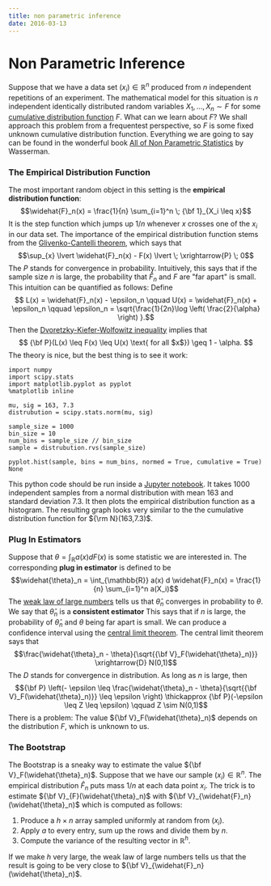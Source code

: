 ```yaml
---
title: non parametric inference
date: 2016-03-13
---
```


# Non Parametric Inference

Suppose that we have a data set $(x_i) \in \mathbb{R}^n$ produced from $n$ independent 
repetitions of an experiment. The mathematical model for this situation is $n$ 
independent identically distributed random variables $X_1,\dots,X_n \sim F$ for some 
[cumulative distribution 
function](https://en.wikipedia.org/wiki/Cumulative_distribution_function) $F$. What 
can we learn about $F$? We shall approach this problem from a frequentest perspective, 
so $F$ is some fixed unknown cumulative distribution function. Everything we are 
going to say can be found in the wonderful book [All of Non Parametric 
Statistics](http://www.stat.cmu.edu/~larry/all-of-nonpar/) by Wasserman.

### The Empirical Distribution Function

The most important random object in this setting is the **empirical distribution 
function**:
$$\widehat{F}_n(x) = \frac{1}{n} \sum_{i=1}^n \; {\bf 1}_{X_i \leq x}$$
It is the step function which jumps up $1/n$ whenever $x$ crosses one of the $x_i$ in 
our data set. The importance of the empirical distribution function stems from the 
[Glivenko-Cantelli 
theorem](https://en.wikipedia.org/wiki/Glivenko%E2%80%93Cantelli_theorem), which says 
that
$$\sup_{x} \lvert \widehat{F}_n(x) - F(x) \lvert \; \xrightarrow{P} \; 0$$
The $P$ stands for convergence in probability. Intuitively, this says that if the 
sample size $n$ is large, the probability that 
$\widehat{F}_n$ and $F$ are \"far apart\" is small. This intuition can be quantified 
as follows: Define
$$ L(x) = \widehat{F}_n(x) - \epsilon_n \qquad U(x) = \widehat{F}_n(x) + \epsilon_n 
\qquad 
\epsilon_n = 
\sqrt{\frac{1}{2n}\log \left( \frac{2}{\alpha} \right) }.$$
Then the [Dvoretzky-Kiefer-Wolfowitz inequality](https://en.wikipedia.org/wiki/Dvoretzky%E2%80%93Kiefer%E2%80%93Wolfowitz_inequality) 
implies that
$$ {\bf P}(L(x) \leq F(x) \leq U(x) \text{ for all $x$}) \geq 1 - \alpha. $$
The theory is nice, but the best thing is to see it work:
```{.python}
import numpy
import scipy.stats
import matplotlib.pyplot as pyplot
%matplotlib inline

mu, sig = 163, 7.3
distrubution = scipy.stats.norm(mu, sig)

sample_size = 1000
bin_size = 10
num_bins = sample_size // bin_size
sample = distrubution.rvs(sample_size)

pyplot.hist(sample, bins = num_bins, normed = True, cumulative = True)
None
```
This python code should be run inside a [Jupyter notebook](http://jupyter.org/). It 
takes 1000 independent samples from a normal distribution with mean 163 and standard 
deviation 7.3. It then plots the 
empirical distribution function as a histogram. The resulting graph looks very 
similar to the the cumulative distribution function for ${\rm N}(163,7.3)$.

### Plug In Estimators

Suppose that $\theta = \int_{\mathbb{R}} a(x) d F(x)$ is some statistic we are 
interested in. The corresponding **plug in estimator** is defined to be
$$\widehat{\theta}_n = \int_{\mathbb{R}} a(x) d \widehat{F}_n(x) = \frac{1}{n} 
\sum_{i=1}^n a(X_i)$$
The [weak law of large numbers](https://en.wikipedia.org/wiki/Law_of_large_numbers) 
tells us that $\widehat{\theta}_n$ converges in 
probability to $\theta$. We say that $\widehat{\theta}_n$ is a **consistent 
estimator** This says that if $n$ 
is large, the probability of 
$\widehat{\theta}_n$ and $\theta$ being far apart is small. We can produce a 
confidence interval using the [central limit 
theorem](https://en.wikipedia.org/wiki/Central_limit_theorem). The central
limit theorem says that
$$\frac{\widehat{\theta}_n - \theta}{\sqrt{{\bf V}_F(\widehat{\theta}_n)}}
\xrightarrow{D} N(0,1)$$
The $D$ stands for convergence in distribution. As long as $n$ is large, then
$${\bf P} \left(- \epsilon \leq \frac{\widehat{\theta}_n - \theta}{\sqrt{{\bf
V}_F(\widehat{\theta}_n)}} \leq \epsilon \right) \thickapprox {\bf P}(-\epsilon \leq
Z \leq \epsilon) \qquad Z \sim N(0,1)$$
There is a problem: The value ${\bf V}_F(\widehat{\theta}_n)$ depends on the 
distribution $F$, which is unknown to us.

### The Bootstrap

The Bootstrap is a sneaky way to estimate the value ${\bf V}_F(\widehat{\theta}_n)$. 
Suppose that we have our sample $(x_i) \in \mathbb{R}^n$. The empirical distribution 
$\widehat{F}_n$ puts mass $1/n$ at each data point $x_i$. The trick is to estimate 
${\bf V}_{F}(\widehat{\theta}_n)$ with ${\bf V}_{\widehat{F}_n}(\widehat{\theta}_n)$ 
which is computed as follows:

1. Produce a $h \times n$ array sampled uniformly at random from $(x_i)$. 
2. Apply $a$ to every entry, sum up the rows and divide them by $n$.
3. Compute the variance of the resulting vector in $\mathbb{R}^h$.

If we make $h$ very large, the weak law of large numbers tells us that the result is 
going to be very close to ${\bf V}_{\widehat{F}_n}(\widehat{\theta}_n)$.



